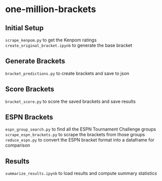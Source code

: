 # one-million-brackets

## Initial Setup
`scrape_kenpom.py` to get the Kenpom ratings  
`create_original_bracket.ipynb` to generate the base bracket

## Generate Brackets
`bracket_predictions.py` to create brackets and save to json

## Score Brackets
`bracket_score.py` to score the saved brackets and save results

## ESPN Brackets
`espn_group_search.py` to find all the ESPN Tournament Challenge groups  
`scrape_espn_brackets.py` to scrape the brackets from those groups  
`reduce_espn.py` to convert the ESPN bracket format into a dataframe for comparison

## Results
`summarize_results.ipynb` to load results and compute summary statistics